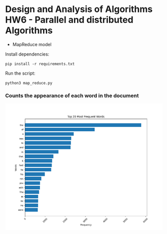 # Design and Analysis of Algorithms HW6 - Parallel and distributed Algorithms
* MapReduce model

Install dependencies:
```shell
pip install -r requirements.txt
```

Run the script:
```shell
python3 map_reduce.py
```

### Counts the appearance of each word in the document
![Plot](plot.png)